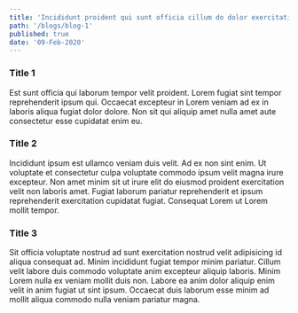 ```yaml
---
title: 'Incididunt proident qui sunt officia cillum do dolor exercitation cupidatat excepteur.'
path: '/blogs/blog-1'
published: true
date: '09-Feb-2020'
---
```

### Title 1
Est sunt officia qui laborum tempor velit proident. Lorem fugiat sint tempor reprehenderit ipsum qui. Occaecat excepteur in Lorem veniam ad ex in laboris aliqua fugiat dolor dolore. Non sit qui aliquip amet nulla amet aute consectetur esse cupidatat enim eu.

### Title 2
Incididunt ipsum est ullamco veniam duis velit. Ad ex non sint enim. Ut voluptate et consectetur culpa voluptate commodo ipsum velit magna irure excepteur. Non amet minim sit ut irure elit do eiusmod proident exercitation velit non laboris amet. Fugiat laborum pariatur reprehenderit et ipsum reprehenderit exercitation cupidatat fugiat. Consequat Lorem ut Lorem mollit tempor.

### Title 3
Sit officia voluptate nostrud ad sunt exercitation nostrud velit adipisicing id aliqua consequat ad. Minim incididunt fugiat tempor minim pariatur. Cillum velit labore duis commodo voluptate anim excepteur aliquip laboris. Minim Lorem nulla ex veniam mollit duis non. Labore ea anim dolor aliquip enim velit in anim fugiat ut sint ipsum. Occaecat duis laborum esse minim ad mollit aliqua commodo nulla veniam pariatur magna.